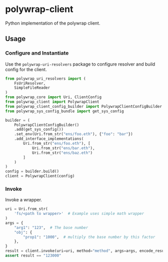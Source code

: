 # polywrap-client

Python implementation of the polywrap client.

## Usage

### Configure and Instantiate

Use the `polywrap-uri-resolvers` package to configure resolver and build config for the client.

```python
from polywrap_uri_resolvers import (
    FsUriResolver,
    SimpleFileReader
)
from polywrap_core import Uri, ClientConfig
from polywrap_client import PolywrapClient
from polywrap_client_config_builder import PolywrapClientConfigBuilder
from polywrap_sys_config_bundle import get_sys_config

builder = (
    PolywrapClientConfigBuilder()
    .add(get_sys_config())
    .set_env(Uri.from_str("ens/foo.eth"), {"foo": "bar"})
    .add_interface_implementations(
        Uri.from_str("ens/foo.eth"), [
            Uri.from_str("ens/bar.eth"),
            Uri.from_str("ens/baz.eth")
        ]
    )
)
config = builder.build()
client = PolywrapClient(config)
```

### Invoke

Invoke a wrapper.

```python
uri = Uri.from_str(
    'fs/<path to wrapper>'  # Example uses simple math wrapper
)
args = {
    "arg1": "123",  # The base number
    "obj": {
        "prop1": "1000",  # multiply the base number by this factor
    },
}
result = client.invoke(uri=uri, method="method", args=args, encode_result=False)
assert result == "123000"
```